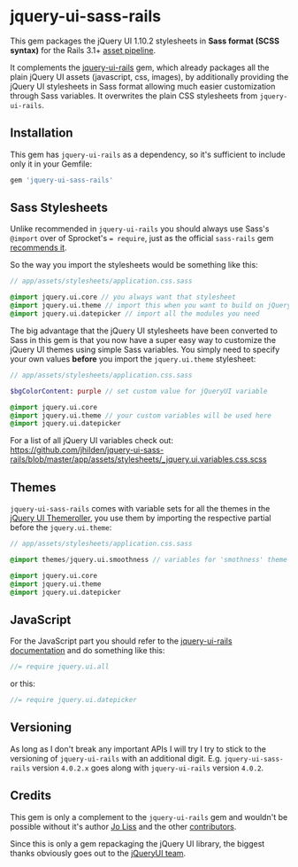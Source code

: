 # jquery-ui-sass-rails

This gem packages the jQuery UI 1.10.2 stylesheets in **Sass format (SCSS syntax)** for the Rails 3.1+ [asset
pipeline](http://guides.rubyonrails.org/asset_pipeline.html).

It complements the [jquery-ui-rails](https://github.com/joliss/jquery-ui-rails) gem, which already packages all the plain jQuery UI assets (javascript, css, images), by additionally providing the jQuery UI stylesheets in Sass format allowing much easier customization through Sass variables.  It overwrites the plain CSS stylesheets from `jquery-ui-rails`.


## Installation

This gem has `jquery-ui-rails` as a dependency, so it's sufficient to include only it in your Gemfile:

```ruby
gem 'jquery-ui-sass-rails'
```

## Sass Stylesheets

Unlike recommended in `jquery-ui-rails` you should always use Sass's `@import` over of Sprocket's `= require`, just as the official `sass-rails` gem [recommends it](https://github.com/rails/sass-rails#important-note).

So the way you import the stylesheets would be something like this:

```sass
// app/assets/stylesheets/application.css.sass

@import jquery.ui.core // you always want that stylesheet
@import jquery.ui.theme // import this when you want to build on jQuery UI's themeing
@import jquery.ui.datepicker // import all the modules you need
```

The big advantage that the jQuery UI stylesheets have been converted to Sass in this gem is that you now have a super easy way to customize the jQuery UI themes using simple Sass variables.  You simply need to specify your own values **before** you import the `jquery.ui.theme` stylesheet:

```sass
// app/assets/stylesheets/application.css.sass

$bgColorContent: purple // set custom value for jQueryUI variable

@import jquery.ui.core
@import jquery.ui.theme // your custom variables will be used here
@import jquery.ui.datepicker
```

For a list of all jQuery UI variables check out:  https://github.com/jhilden/jquery-ui-sass-rails/blob/master/app/assets/stylesheets/_jquery.ui.variables.css.scss

## Themes

`jquery-ui-sass-rails` comes with variable sets for all the themes in the [jQuery UI Themeroller](http://jqueryui.com/themeroller/), you use them by importing the respective partial before the `jquery.ui.theme`:

```sass
// app/assets/stylesheets/application.css.sass

@import themes/jquery.ui.smoothness // variables for 'smothness' theme

@import jquery.ui.core
@import jquery.ui.theme
@import jquery.ui.datepicker
```


## JavaScript

For the JavaScript part you should refer to the [jquery-ui-rails documentation](https://github.com/joliss/jquery-ui-rails) and do something like this:

```javascript
//= require jquery.ui.all
```

or this:

```javascript
//= require jquery.ui.datepicker
```

## Versioning

As long as I don't break any important APIs I will try I try to stick to the versioning of `jquery-ui-rails` with an additional digit.  E.g. `jquery-ui-sass-rails` version `4.0.2.x` goes along with `jquery-ui-rails` version `4.0.2`.


## Credits

This gem is only a complement to the `jquery-ui-rails` gem and wouldn't be possible without it's author [Jo Liss](https://github.com/joliss) and the other [contributors](https://github.com/joliss/jquery-ui-rails/contributors).

Since this is only a gem repackaging the jQuery UI library, the biggest thanks obviously goes out to the [jQueryUI team](http://jqueryui.com/about/).
